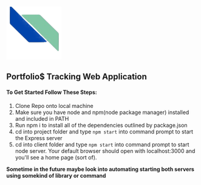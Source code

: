 ![Portfolio$ Logo](client/src/logo.png)
## Portfolio$ Tracking Web Application
#### To Get Started Follow These Steps:
1. Clone Repo onto local machine
1. Make sure you have node and npm(node package manager) installed and included in PATH
1. Run npm i to install all of the dependencies outlined by package.json
1. cd into project folder and type `npm start` into command prompt to start the Express server
1. cd into client folder and type `npm start` into command prompt to start node server. Your default browser should open with localhost:3000 and you'll see a home page (sort of).

__Sometime in the future maybe look into automating starting both servers using somekind of library or command__
